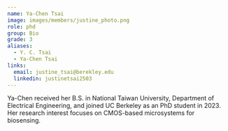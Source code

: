 ```yaml
---
name: Ya-Chen Tsai
image: images/members/justine_photo.png
role: phd
group: Bio
grade: 3
aliases:
  - Y. C. Tsai
  - Ya-Chen Tsai
links:
  email: justine_tsai@berekley.edu
  linkedin: justinetsai2503
---
```


Ya-Chen received her B.S. in National Taiwan University, Department of Electrical Engineering, and joined UC Berkeley as an PhD student in 2023. Her research interest focuses on CMOS-based microsystems for biosensing.
